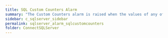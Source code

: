 ```yaml
---
title: ﻿SQL Custom Counters Alarm
summary: "The Custom Counters alarm is raised when the values of any of the custom counters you have configured exceed their thresholds or data collection fails."
sidebar: c_sqlserver_sidebar
permalink: sqlserver_alarm_sqlcustomcounters
folder: ConnectSQLServer
---
```

